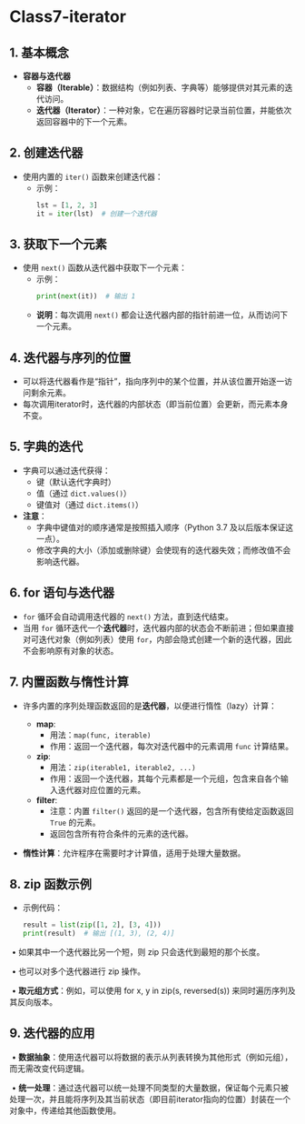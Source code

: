 # Class7-iterator

## 1. 基本概念

- **容器与迭代器**
  - **容器（Iterable）**：数据结构（例如列表、字典等）能够提供对其元素的迭代访问。
  - **迭代器（Iterator）**：一种对象，它在遍历容器时记录当前位置，并能依次返回容器中的下一个元素。

## 2. 创建迭代器

- 使用内置的 `iter()` 函数来创建迭代器：
  - 示例：
    ```python
    lst = [1, 2, 3]
    it = iter(lst)  # 创建一个迭代器
    ```

## 3. 获取下一个元素

- 使用 `next()` 函数从迭代器中获取下一个元素：
  - 示例：
    ```python
    print(next(it))  # 输出 1
    ```
  - **说明**：每次调用 `next()` 都会让迭代器内部的指针前进一位，从而访问下一个元素。

## 4. 迭代器与序列的位置

- 可以将迭代器看作是“指针”，指向序列中的某个位置，并从该位置开始逐一访问剩余元素。
- 每次调用iterator时，迭代器的内部状态（即当前位置）会更新，而元素本身不变。

## 5. 字典的迭代

- 字典可以通过迭代获得：
  - 键（默认迭代字典时）
  - 值（通过 `dict.values()`）
  - 键值对（通过 `dict.items()`）
- **注意**：
  - 字典中键值对的顺序通常是按照插入顺序（Python 3.7 及以后版本保证这一点）。
  - 修改字典的大小（添加或删除键）会使现有的迭代器失效；而修改值不会影响迭代器。

## 6. for 语句与迭代器

- `for` 循环会自动调用迭代器的 `next()` 方法，直到迭代结束。
- 当用 `for` 循环迭代一个**迭代器**时，迭代器内部的状态会不断前进；但如果直接对可迭代对象（例如列表）使用 `for`，内部会隐式创建一个新的迭代器，因此不会影响原有对象的状态。

## 7. 内置函数与惰性计算

- 许多内置的序列处理函数返回的是**迭代器**，以便进行惰性（lazy）计算：
  - **map**: 
    - 用法：`map(func, iterable)`
    - 作用：返回一个迭代器，每次对迭代器中的元素调用 `func` 计算结果。
  - **zip**:
    - 用法：`zip(iterable1, iterable2, ...)`
    - 作用：返回一个迭代器，其每个元素都是一个元组，包含来自各个输入迭代器对应位置的元素。
  - **filter**:
    - 注意：内置 `filter()` 返回的是一个迭代器，包含所有使给定函数返回 `True` 的元素。
    - 返回包含所有符合条件的元素的迭代器。

- **惰性计算**：允许程序在需要时才计算值，适用于处理大量数据。

## 8. zip 函数示例

- 示例代码：
  ```python
  result = list(zip([1, 2], [3, 4]))
  print(result)  # 输出 [(1, 3), (2, 4)]

​	•	如果其中一个迭代器比另一个短，则 zip 只会迭代到最短的那个长度。

​	•	也可以对多个迭代器进行 zip 操作。

​	•	**取元组方式**：例如，可以使用 for x, y in zip(s, reversed(s)) 来同时遍历序列及其反向版本。

## **9. 迭代器的应用**

​	•	**数据抽象**：使用迭代器可以将数据的表示从列表转换为其他形式（例如元组），而无需改变代码逻辑。

​	•	**统一处理**：通过迭代器可以统一处理不同类型的大量数据，保证每个元素只被处理一次，并且能将序列及其当前状态（即目前iterator指向的位置）封装在一个对象中，传递给其他函数使用。